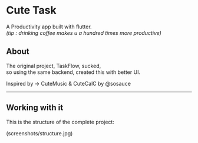 # Cute Task

A Productivity app built with flutter.  
*(tip : drinking coffee makes u a hundred times more productive)*

## About

The original project, TaskFlow, sucked,  
so using the same backend, created this with better UI.

Inspired by → CuteMusic & CuteCalC by @sosauce

---

## Working with it

This is the structure of the complete project:

(screenshots/structure.jpg)